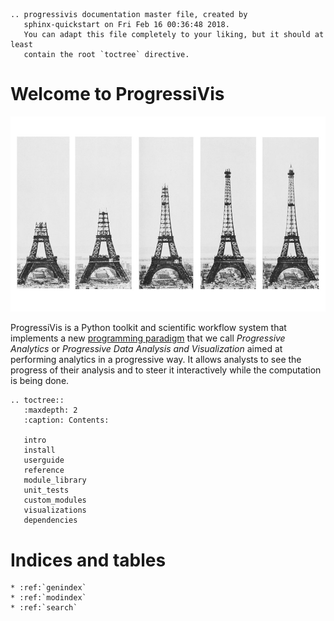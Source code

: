 ```{eval-rst}
.. progressivis documentation master file, created by
   sphinx-quickstart on Fri Feb 16 00:36:48 2018.
   You can adapt this file completely to your liking, but it should at least
   contain the root `toctree` directive.
```

# Welcome to ProgressiVis

![Image of the progressive construction of the Eiffel Tower](images/construction_tour_eiffel.jpg "Progressive construction of the Eiffel Tower")

ProgressiVis is a Python toolkit and scientific workflow system that
implements a new [programming paradigm](https://en.wikipedia.org/wiki/Programming_paradigm) that we
call *Progressive Analytics* or *Progressive Data Analysis and
Visualization* aimed at performing analytics in a progressive way.  It
allows analysts to see the progress of their analysis and to steer it interactively
while the computation is being done.



```{eval-rst}
.. toctree::
   :maxdepth: 2
   :caption: Contents:

   intro
   install
   userguide
   reference
   module_library
   unit_tests
   custom_modules
   visualizations
   dependencies
```

# Indices and tables


```{eval-rst}
* :ref:`genindex`
* :ref:`modindex`
* :ref:`search`
```
